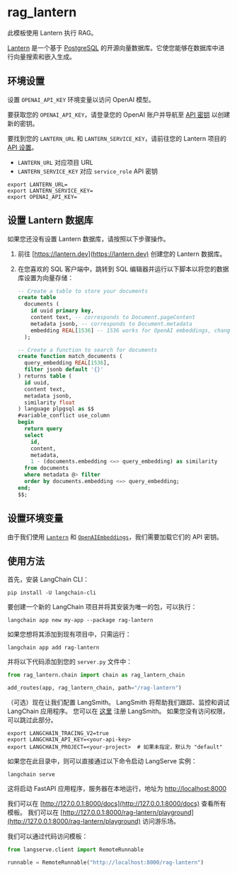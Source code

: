# rag_lantern

此模板使用 Lantern 执行 RAG。

[Lantern](https://lantern.dev) 是一个基于 [PostgreSQL](https://en.wikipedia.org/wiki/PostgreSQL) 的开源向量数据库。它使您能够在数据库中进行向量搜索和嵌入生成。

## 环境设置

设置 `OPENAI_API_KEY` 环境变量以访问 OpenAI 模型。

要获取您的 `OPENAI_API_KEY`，请登录您的 OpenAI 账户并导航至 [API 密钥](https://platform.openai.com/account/api-keys) 以创建新的密钥。

要找到您的 `LANTERN_URL` 和 `LANTERN_SERVICE_KEY`，请前往您的 Lantern 项目的 [API 设置](https://lantern.dev/dashboard/project/_/settings/api)。

- `LANTERN_URL` 对应项目 URL
- `LANTERN_SERVICE_KEY` 对应 `service_role` API 密钥


```shell
export LANTERN_URL=
export LANTERN_SERVICE_KEY=
export OPENAI_API_KEY=
```

## 设置 Lantern 数据库

如果您还没有设置 Lantern 数据库，请按照以下步骤操作。

1. 前往 [https://lantern.dev](https://lantern.dev) 创建您的 Lantern 数据库。
2. 在您喜欢的 SQL 客户端中，跳转到 SQL 编辑器并运行以下脚本以将您的数据库设置为向量存储：

   ```sql
   -- Create a table to store your documents
   create table
     documents (
       id uuid primary key,
       content text, -- corresponds to Document.pageContent
       metadata jsonb, -- corresponds to Document.metadata
       embedding REAL[1536] -- 1536 works for OpenAI embeddings, change as needed
     );

   -- Create a function to search for documents
   create function match_documents (
     query_embedding REAL[1536],
     filter jsonb default '{}'
   ) returns table (
     id uuid,
     content text,
     metadata jsonb,
     similarity float
   ) language plpgsql as $$
   #variable_conflict use_column
   begin
     return query
     select
       id,
       content,
       metadata,
       1 - (documents.embedding <=> query_embedding) as similarity
     from documents
     where metadata @> filter
     order by documents.embedding <=> query_embedding;
   end;
   $$;
   ```

## 设置环境变量

由于我们使用 [`Lantern`](https://python.langchain.com/docs/integrations/vectorstores/lantern) 和 [`OpenAIEmbeddings`](https://python.langchain.com/docs/integrations/text_embedding/openai)，我们需要加载它们的 API 密钥。

## 使用方法

首先，安装 LangChain CLI：

```shell
pip install -U langchain-cli
```

要创建一个新的 LangChain 项目并将其安装为唯一的包，可以执行：

```shell
langchain app new my-app --package rag-lantern
```

如果您想将其添加到现有项目中，只需运行：

```shell
langchain app add rag-lantern
```

并将以下代码添加到您的 `server.py` 文件中：

```python
from rag_lantern.chain import chain as rag_lantern_chain

add_routes(app, rag_lantern_chain, path="/rag-lantern")
```

（可选）现在让我们配置 LangSmith。 
LangSmith 将帮助我们跟踪、监控和调试 LangChain 应用程序。 
您可以在 [这里](https://smith.langchain.com/) 注册 LangSmith。 
如果您没有访问权限，可以跳过此部分。

```shell
export LANGCHAIN_TRACING_V2=true
export LANGCHAIN_API_KEY=<your-api-key>
export LANGCHAIN_PROJECT=<your-project>  # 如果未指定，默认为 "default"
```

如果您在此目录中，则可以直接通过以下命令启动 LangServe 实例：

```shell
langchain serve
```

这将启动 FastAPI 应用程序，服务器在本地运行，地址为 
[http://localhost:8000](http://localhost:8000)

我们可以在 [http://127.0.0.1:8000/docs](http://127.0.0.1:8000/docs) 查看所有模板。
我们可以在 [http://127.0.0.1:8000/rag-lantern/playground](http://127.0.0.1:8000/rag-lantern/playground) 访问游乐场。

我们可以通过代码访问模板：

```python
from langserve.client import RemoteRunnable

runnable = RemoteRunnable("http://localhost:8000/rag-lantern")
```
